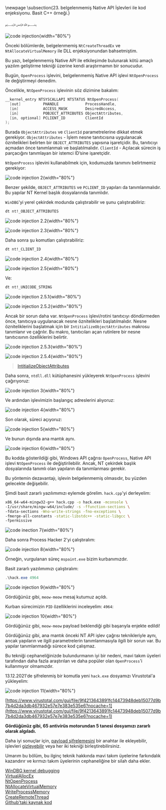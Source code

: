 \newpage
\subsection{23. belgelenmemiş Native API İşlevleri ile kod enjeksiyonu. Basit C++ örneği.}

﷽

![code injection](./images/31/2021-12-13_09-36.png){width="80%"}    

Önceki bölümlerde, belgelenmemiş `NtCreateThreadEx` ve `NtAllocateVirtualMemory` ile DLL enjeksiyonundan bahsetmiştim.     

Bu yazı, belgelenmemiş Native API ile etkileşimde bulunarak kötü amaçlı yazılım geliştirme tekniği üzerine kendi araştırmamın bir sonucudur.      

Bugün, `OpenProcess` işlevini, belgelenmemiş Native API işlevi `NtOpenProcess` ile değiştirmeyi denedim.     

Öncelikle, `NtOpenProcess` işlevinin söz dizimine bakalım:      

```cpp
__kernel_entry NTSYSCALLAPI NTSTATUS NtOpenProcess(
  [out]          PHANDLE            ProcessHandle,
  [in]           ACCESS_MASK        DesiredAccess,
  [in]           POBJECT_ATTRIBUTES ObjectAttributes,
  [in, optional] PCLIENT_ID         ClientId
);
```

Burada `ObjectAttributes` ve `ClientId` parametrelerine dikkat etmek gerekiyor.
`ObjectAttributes` - İşlem nesne tanıtıcısına uygulanacak öznitelikleri belirten bir `OBJECT_ATTRIBUTES` yapısına işaretçidir. Bu, tanıtıcıyı açmadan önce tanımlanmalı ve başlatılmalıdır. `ClientId` - Açılacak sürecin iş parçacığını tanımlayan bir istemci ID’sine işaretçidir.       

`NtOpenProcess` işlevini kullanabilmek için, kodumuzda tanımını belirtmemiz gerekiyor:    

![code injection 2](./images/31/2021-12-13_10-08.png){width="80%"}    

Benzer şekilde, `OBJECT_ATTRIBUTES` ve `PCLIENT_ID` yapıları da tanımlanmalıdır. Bu yapılar NT Kernel başlık dosyalarında tanımlıdır.    

`WinDBG`'yi yerel çekirdek modunda çalıştırabilir ve şunu çalıştırabiliriz:     

```bash
dt nt!_OBJECT_ATTRIBUTES
```

![code injection 2.2](./images/31/2021-12-13_11-18.png){width="80%"}    

![code injection 2.3](./images/31/2021-12-13_11-20.png){width="80%"}    

Daha sonra şu komutları çalıştırabiliriz:       

```bash
dt nt!_CLIENT_ID
```

![code injection 2.4](./images/31/2021-12-13_11-21.png){width="80%"}    

![code injection 2.5](./images/31/2021-12-13_11-22.png){width="80%"}    

Ve:

```bash
dt nt!_UNICODE_STRING
```

![code injection 2.5.1](./images/31/2021-12-13_13-30.png){width="80%"}    

![code injection 2.5.2](./images/31/2021-12-13_13-30_1.png){width="80%"}    

Ancak bir sorun daha var. `NtOpenProcess` işlevi/rotini tanıtıcıyı döndürmeden önce, tanıtıcıya uygulanacak nesne öznitelikleri başlatılmalıdır. Nesne özniteliklerini başlatmak için bir `IntitializeObjectAttributes` makrosu tanımlanır ve çağrılır. Bu makro, tanıtıcıları açan rutinlere bir nesne tanıtıcısının özelliklerini belirtir.

![code injection 2.5.3](./images/31/2021-12-13_11-48.png){width="80%"}    

![code injection 2.5.4](./images/31/2021-12-13_11-50.png){width="80%"}    

> [IntitializeObjectAttributes](https://docs.microsoft.com/en-us/windows/win32/api/ntdef/nf-ntdef-initializeobjectattributes)    

Daha sonra, `ntdll.dll` kütüphanesini yükleyerek `NtOpenProcess` işlevini çağırıyoruz:        

![code injection 3](./images/31/2021-12-13_11-31.png){width="80%"}    

Ve ardından işlevimizin başlangıç adreslerini alıyoruz:    

![code injection 4](./images/31/2021-12-13_11-45.png){width="80%"}    

Son olarak, süreci açıyoruz:     

![code injection 5](./images/31/2021-12-13_11-46.png){width="80%"}    

Ve bunun dışında ana mantık aynı.    

![code injection 6](./images/31/2021-12-13_11-49.png){width="80%"}    

Bu kodda gösterildiği gibi, Windows API çağrısı `OpenProcess`, Native API işlevi `NtOpenProcess` ile değiştirilebilir. Ancak, NT çekirdek başlık dosyalarında tanımlı olan yapıların da tanımlanması gerekir.     

Bu yöntemin dezavantajı, işlevin belgelenmemiş olmasıdır, bu yüzden gelecekte değişebilir.     

Şimdi basit zararlı yazılımımızı eylemde görelim. `hack.cpp`'yi derleyelim:       

```bash
x86_64-w64-mingw32-g++ hack.cpp -o hack.exe -mconsole \
-I/usr/share/mingw-w64/include/ -s -ffunction-sections \
-fdata-sections -Wno-write-strings -fno-exceptions \
-fmerge-all-constants -static-libstdc++ -static-libgcc \
-fpermissive
```

![code inection 7](./images/31/2021-12-13_12-40.png){width="80%"}    

Daha sonra Process Hacker 2'yi çalıştıralım:     

![code injection 8](./images/31/2021-12-13_12-44.png){width="80%"}    

Örneğin, vurgulanan süreç `mspaint.exe` bizim kurbanımızdır.    

Basit zararlı yazılımımızı çalıştıralım:    

```powershell
.\hack.exe 4964
```

![code injection 9](./images/31/2021-12-13_12-46.png){width="80%"}    

Gördüğünüz gibi, `meow-meow` mesaj kutumuz açıldı.       

Kurban sürecimizin `PID` özelliklerini inceleyelim: `4964`:     

![code injection 10](./images/31/2021-12-13_12-50.png){width="80%"}    

Gördüğünüz gibi, `meow-meow` payload beklendiği gibi başarıyla enjekte edildi!    

Gördüğünüz gibi, ana mantık önceki NT API işlev çağrısı teknikleriyle aynı, ancak yapıların ve ilgili parametrelerin tanımlanmasıyla ilgili bir sorun var. Bu yapılar tanımlanmadığı sürece kod çalışmaz.    

Bu tekniği cephaneliğinizde bulundurmanın iyi bir nedeni, mavi takım üyeleri tarafından daha fazla araştırılan ve daha popüler olan `OpenProcess`'i kullanmıyor olmamızdır.      

13.12.2021'de şifrelenmiş bir komutla yeni `hack.exe` dosyamızı Virustotal'a yükleyelim:    

![code injection 11](./images/31/2021-12-13_13-01.png){width="80%"}    

[https://www.virustotal.com/gui/file/9f4213643891fc14473948deb15077d9b7b4d2da3db467932e57e7e383e535e6?nocache=1](https://www.virustotal.com/gui/file/9f4213643891fc14473948deb15077d9b7b4d2da3db467932e57e7e383e535e6?nocache=1)    

**Gördüğünüz gibi, 65 antivirüs motorundan 5 tanesi dosyamızı zararlı olarak algıladı.** 

Daha iyi sonuçlar için, [payload şifrelemesini](https://cocomelonc.github.io/tutorial/2021/09/04/simple-malware-av-evasion.html) bir anahtar ile ekleyebilir, işlevleri [gizleyebilir](https://cocomelonc.github.io/tutorial/2021/09/06/simple-malware-av-evasion-2.html) veya her iki tekniği birleştirebilirsiniz.     

Umarım bu bölüm, bu ilginç teknik hakkında mavi takım üyelerine farkındalık kazandırır ve kırmızı takım üyelerinin cephaneliğine bir silah daha ekler.    

[WinDBG kernel debugging](https://docs.microsoft.com/en-us/windows-hardware/drivers/debugger/performing-local-kernel-debugging)    
[VirtualAllocEx](https://docs.microsoft.com/en-us/windows/win32/api/memoryapi/nf-memoryapi-virtualallocex)    
[NtOpenProcess](https://docs.microsoft.com/en-us/windows-hardware/drivers/ddi/ntddk/nf-ntddk-ntopenprocess)    
[NtAllocateVirtualMemory](https://docs.microsoft.com/en-us/windows-hardware/drivers/ddi/ntifs/nf-ntifs-ntallocatevirtualmemory)    
[WriteProcessMemory](https://docs.microsoft.com/en-us/windows/win32/api/memoryapi/nf-memoryapi-writeprocessmemory)    
[CreateRemoteThread](https://docs.microsoft.com/en-us/windows/win32/api/processthreadsapi/nf-processthreadsapi-createremotethread)    
[Github'taki kaynak kod](https://github.com/cocomelonc/2021-12-11-malware-injection-11)    
